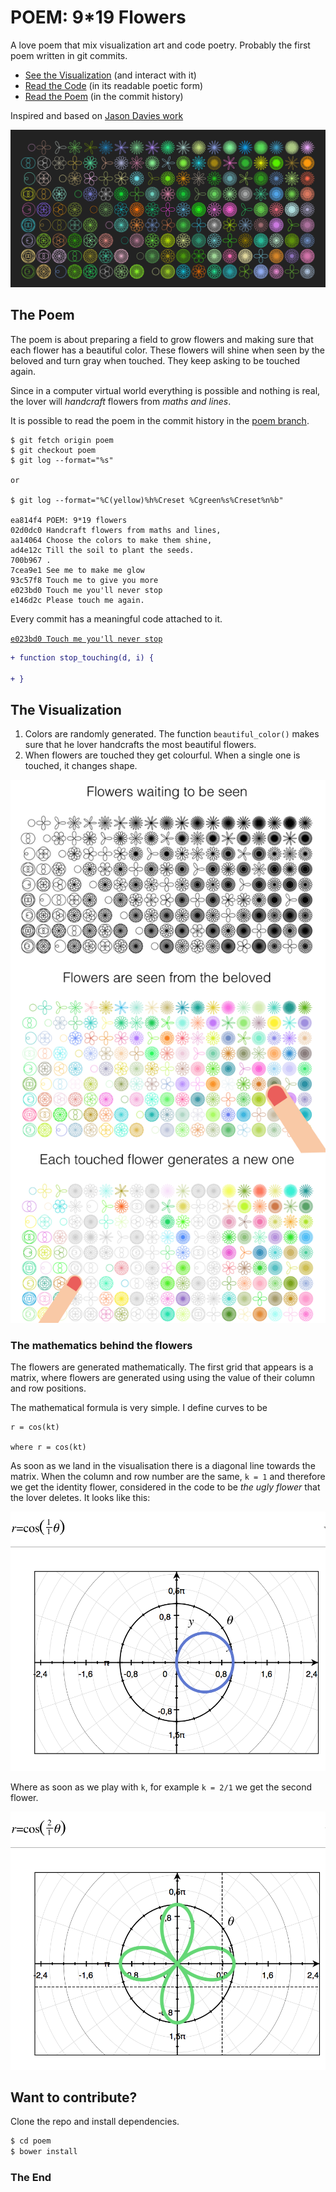 # POEM: 9*19 Flowers

A love poem that mix visualization art and code poetry. Probably the first poem written in git commits.

- [See the Visualization](https://nicola.github.io/flowers-poem) (and interact with it)
- [Read the Code](https://github.com/nicola/flowers-poem/blob/poem/poem/flowers.html) (in its readable poetic form)
- [Read the Poem](https://github.com/nicola/flowers-poem/commits/poem) (in the commit history)

Inspired and based on [Jason Davies work](http://www.jasondavies.com/rhodonea/)

[![Visualization in black](documentation/cover.jpg?raw=true "Visualization in black")](https://nicola.github.io/flowers-poem)

## The Poem

The poem is about preparing a field to grow flowers and making sure that each flower has a beautiful color. These flowers  will shine when seen by the beloved and turn gray when touched. They keep asking to be touched again.

Since in a computer virtual world everything is possible and nothing is real, the lover will *handcraft* flowers from *maths and lines*.

It is possible to read the poem in the commit history in the [poem branch](https://github.com/nicola/flowers-poem/commits/poem).

```
$ git fetch origin poem
$ git checkout poem
$ git log --format="%s"

or

$ git log --format="%C(yellow)%h%Creset %Cgreen%s%Creset%n%b"

ea814f4 POEM: 9*19 flowers
02d0dc0 Handcraft flowers from maths and lines,
aa14064 Choose the colors to make them shine,
ad4e12c Till the soil to plant the seeds.
700b967 .
7cea9e1 See me to make me glow
93c57f8 Touch me to give you more
e023bd0 Touch me you'll never stop
e146d2c Please touch me again.
```

Every commit has a meaningful code attached to it.

[`e023bd0 Touch me you'll never stop`](https://github.com/nicola/flowers-poem/commit/e023bd0b0006470fc2d1df47ace50c7cd0901161)
```diff
+ function stop_touching(d, i) {

+ }
```

## The Visualization

1. Colors are randomly generated. The function `beautiful_color()` makes sure that he lover handcrafts the most beautiful flowers.
2. When flowers are touched they get colourful. When a single one is touched, it changes shape.

![Flower story](documentation/flowerstory.png?raw=true "Flower story")


### The mathematics behind the flowers

The flowers are generated mathematically. The first grid that appears is a matrix, where flowers are generated using using the value of their column and row positions.

The mathematical formula is very simple. I define curves to be 

```
r = cos(kt)

where r = cos(kt)
```

As soon as we land in the visualisation there is a diagonal line towards the matrix. When the column and row number are the same, `k = 1` and therefore we get the identity flower, considered in the code to be *the ugly flower* that the lover deletes. It looks like this:

![Identity flower](documentation/identity.png?raw=true "Identity flower")

Where as soon as we play with `k`, for example `k = 2/1` we get the second flower.

![k2](documentation/k2.png?raw=true "k2")

## Want to contribute?

Clone the repo and install dependencies.

```bash
$ cd poem
$ bower install
```


### The End
